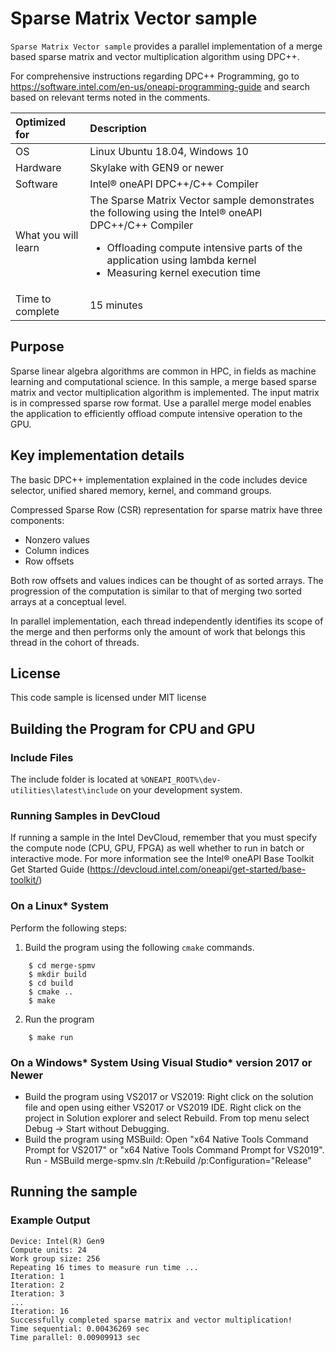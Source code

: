 # Sparse Matrix Vector sample
`Sparse Matrix Vector sample` provides a parallel implementation of a merge based sparse matrix and vector multiplication algorithm using DPC++. 

For comprehensive instructions regarding DPC++ Programming, go to https://software.intel.com/en-us/oneapi-programming-guide and search based on relevant terms noted in the comments.

| Optimized for                     | Description
|:---                               |:---
| OS                                | Linux Ubuntu 18.04, Windows 10
| Hardware                          | Skylake with GEN9 or newer
| Software                          | Intel&reg; oneAPI DPC++/C++ Compiler
| What you will learn               | The Sparse Matrix Vector sample demonstrates the following using the Intel&reg; oneAPI DPC++/C++ Compiler <ul><li>Offloading compute intensive parts of the application using lambda kernel</li><li>Measuring kernel execution time</li></ul>
| Time to complete                  | 15 minutes

## Purpose
Sparse linear algebra algorithms are common in HPC, in fields as machine learning and computational science. In this sample, a merge based sparse matrix and vector multiplication algorithm is implemented. The input matrix is in compressed sparse row format. Use a parallel merge model enables the application to efficiently offload compute intensive operation to the GPU.

## Key implementation details
The basic DPC++ implementation explained in the code includes device selector, unified shared memory, kernel, and command groups.

Compressed Sparse Row (CSR) representation for sparse matrix have three components:
<ul>
<li>Nonzero values</li>
<li>Column indices</li>
<li>Row offsets</li>
</ul>

Both row offsets and values indices can be thought of as sorted arrays. The progression of the computation is similar to that of merging two sorted arrays at a conceptual level.

In parallel implementation, each thread independently identifies its scope of the merge and then performs only the amount of work that belongs this thread in the cohort of threads.

## License  
This code sample is licensed under MIT license 

## Building the Program for CPU and GPU

### Include Files
The include folder is located at `%ONEAPI_ROOT%\dev-utilities\latest\include` on your development system.

### Running Samples in DevCloud
If running a sample in the Intel DevCloud, remember that you must specify the compute node (CPU, GPU, FPGA) as well whether to run in batch or interactive mode. For more information see the Intel&reg; oneAPI Base Toolkit Get Started Guide (https://devcloud.intel.com/oneapi/get-started/base-toolkit/)

### On a Linux* System

Perform the following steps:

1.  Build the program using the following `cmake` commands.
```
    $ cd merge-spmv
    $ mkdir build
    $ cd build
    $ cmake ..
    $ make
```

2.  Run the program 
```
    $ make run

```

### On a Windows* System Using Visual Studio* version 2017 or Newer

* Build the program using VS2017 or VS2019: Right click on the solution file and open using either VS2017 or VS2019 IDE. Right click on the project in Solution explorer and select Rebuild. From top menu select Debug -> Start without Debugging.
* Build the program using MSBuild: Open "x64 Native Tools Command Prompt for VS2017" or "x64 Native Tools Command Prompt for VS2019". Run - MSBuild merge-spmv.sln /t:Rebuild /p:Configuration="Release"

## Running the sample

### Example Output
```
Device: Intel(R) Gen9
Compute units: 24
Work group size: 256
Repeating 16 times to measure run time ...
Iteration: 1
Iteration: 2
Iteration: 3
...
Iteration: 16
Successfully completed sparse matrix and vector multiplication!
Time sequential: 0.00436269 sec
Time parallel: 0.00909913 sec

```
